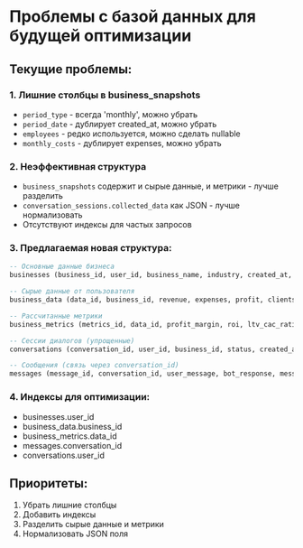 # Проблемы с базой данных для будущей оптимизации

## Текущие проблемы:

### 1. Лишние столбцы в business_snapshots
- `period_type` - всегда 'monthly', можно убрать
- `period_date` - дублирует created_at, можно убрать
- `employees` - редко используется, можно сделать nullable
- `monthly_costs` - дублирует expenses, можно убрать

### 2. Неэффективная структура
- `business_snapshots` содержит и сырые данные, и метрики - лучше разделить
- `conversation_sessions.collected_data` как JSON - лучше нормализовать
- Отсутствуют индексы для частых запросов

### 3. Предлагаемая новая структура:
```sql
-- Основные данные бизнеса
businesses (business_id, user_id, business_name, industry, created_at, updated_at)

-- Сырые данные от пользователя
business_data (data_id, business_id, revenue, expenses, profit, clients, average_check, investments, marketing_costs, employees, created_at)

-- Рассчитанные метрики
business_metrics (metrics_id, data_id, profit_margin, roi, ltv_cac_ratio, ..., health_scores, created_at)

-- Сессии диалогов (упрощенные)
conversations (conversation_id, user_id, business_id, status, created_at, updated_at)

-- Сообщения (связь через conversation_id)
messages (message_id, conversation_id, user_message, bot_response, message_type, created_at)
```

### 4. Индексы для оптимизации:
- businesses.user_id
- business_data.business_id
- business_metrics.data_id
- messages.conversation_id
- conversations.user_id

## Приоритеты:
1. Убрать лишние столбцы
2. Добавить индексы
3. Разделить сырые данные и метрики
4. Нормализовать JSON поля
